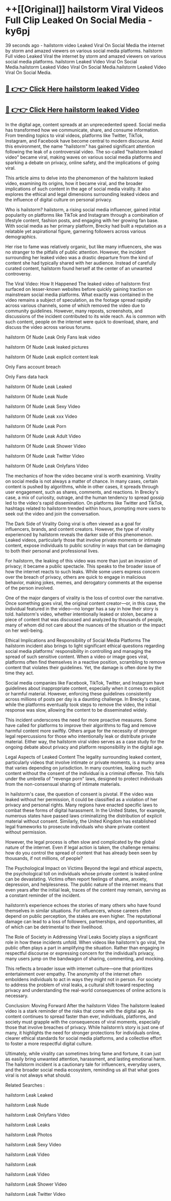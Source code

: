 # ++[[Original]] hailstorm Viral Videos Full Clip Leaked On Social Media - ky6pj<br>

39 seconds ago - hailstorm video Leaked Viral On Social Media the internet by storm and amazed viewers on various social media platforms.
hailstorm Full video Leaked Viral the internet by storm and amazed viewers on various social media platforms. hailstorm Leaked Video Viral On Social Media.hailstorm Leaked Video Viral On Social Media.hailstorm Leaked Video Viral On Social Media.<br>


## [🔴 👉👉 Click Here hailstorm leaked Video ](https://onlyclips.site?title=hailstorm&ref=git)

## [🔴 👉👉 Click Here hailstorm leaked Video ](https://onlyclips.site?title=hailstorm&ref=git)

In the digital age, content spreads at an unprecedented speed. Social media has transformed how we communicate, share, and consume information. From trending topics to viral videos, platforms like Twitter, TikTok, Instagram, and Facebook have become central to modern discourse. Amid this environment, the name "hailstorm" has gained significant attention following the leak of a controversial video. The so-called "hailstorm leaked video" became viral, making waves on various social media platforms and sparking a debate on privacy, online safety, and the implications of going viral.

This article aims to delve into the phenomenon of the hailstorm leaked video, examining its origins, how it became viral, and the broader implications of such content in the age of social media virality. It also explores the ethical and legal dimensions surrounding leaked videos and the influence of digital culture on personal privacy.

Who is hailstorm?
hailstorm, a rising social media influencer, gained initial popularity on platforms like TikTok and Instagram through a combination of lifestyle content, fashion posts, and engaging with her growing fan base. With social media as her primary platform, Brecky had built a reputation as a relatable yet aspirational figure, garnering followers across various demographics.

Her rise to fame was relatively organic, but like many influencers, she was no stranger to the pitfalls of public attention. However, the incident surrounding her leaked video was a drastic departure from the kind of content she had typically shared with her audience. Instead of carefully curated content, hailstorm found herself at the center of an unwanted controversy.

The Viral Video: How It Happened
The leaked video of hailstorm first surfaced on lesser-known websites before quickly gaining traction on mainstream social media platforms. What exactly was contained in the video remains a subject of speculation, as the footage spread rapidly across various channels, some of which removed the video due to community guidelines. However, many reposts, screenshots, and discussions of the incident contributed to its wide reach. As is common with such content, people on the internet were quick to download, share, and discuss the video across various forums.

hailstorm Of Nude Leak Only Fans leak video

hailstorm Of Nude Leak leaked pictures

hailstorm Of Nude Leak explicit content leak

Only Fans account breach

Only Fans data hack

hailstorm Of Nude Leak Leaked

hailstorm Of Nude Leak Nude

hailstorm Of Nude Leak Sexy Video

hailstorm Of Nude Leak xxx Video

hailstorm Of Nude Leak Porn

hailstorm Of Nude Leak Adult Video

hailstorm Of Nude Leak Shower Video

hailstorm Of Nude Leak Twitter Video

hailstorm Of Nude Leak Onlyfans Video

The mechanics of how the video became viral is worth examining. Virality on social media is not always a matter of chance. In many cases, certain content is pushed by algorithms, while in other cases, it spreads through user engagement, such as shares, comments, and reactions. In Brecky's case, a mix of curiosity, outrage, and the human tendency to spread gossip led to the video's rapid dissemination. On platforms like Twitter and TikTok, hashtags related to hailstorm trended within hours, prompting more users to seek out the video and join the conversation.

The Dark Side of Virality
Going viral is often viewed as a goal for influencers, brands, and content creators. However, the type of virality experienced by hailstorm reveals the darker side of this phenomenon. Leaked videos, particularly those that involve private moments or intimate content, expose individuals to public scrutiny in ways that can be damaging to both their personal and professional lives.

For hailstorm, the leaking of this video was more than just an invasion of privacy; it became a public spectacle. This speaks to the broader issue of how the internet reacts to such leaks. While some users express concern over the breach of privacy, others are quick to engage in malicious behavior, making jokes, memes, and derogatory comments at the expense of the person involved.

One of the major dangers of virality is the loss of control over the narrative. Once something goes viral, the original content creator—or, in this case, the individual featured in the video—no longer has a say in how their story is told. hailstorm's video, whether intentionally leaked or stolen, became a piece of content that was discussed and analyzed by thousands of people, many of whom did not care about the nuances of the situation or the impact on her well-being.

Ethical Implications and Responsibility of Social Media Platforms
The hailstorm incident also brings to light significant ethical questions regarding social media platforms' responsibility in controlling and managing the spread of such sensitive content. When a video or image goes viral, platforms often find themselves in a reactive position, scrambling to remove content that violates their guidelines. Yet, the damage is often done by the time they act.

Social media companies like Facebook, TikTok, Twitter, and Instagram have guidelines about inappropriate content, especially when it comes to explicit or harmful material. However, enforcing these guidelines consistently across millions of posts per day is a daunting challenge. In Brecky's case, while the platforms eventually took steps to remove the video, the initial response was slow, allowing the content to be disseminated widely.

This incident underscores the need for more proactive measures. Some have called for platforms to improve their algorithms to flag and remove harmful content more swiftly. Others argue for the necessity of stronger legal repercussions for those who intentionally leak or distribute private material. Either way, the hailstorm viral video serves as a case study for the ongoing debate about privacy and platform responsibility in the digital age.

Legal Aspects of Leaked Content
The legality surrounding leaked content, particularly videos that involve intimate or private moments, is a murky area that varies depending on jurisdiction. In many countries, leaking such content without the consent of the individual is a criminal offense. This falls under the umbrella of "revenge porn" laws, designed to protect individuals from the non-consensual sharing of intimate materials.

In hailstorm's case, the question of consent is pivotal. If the video was leaked without her permission, it could be classified as a violation of her privacy and personal rights. Many regions have enacted specific laws to combat these forms of digital harassment. In the United States, for example, numerous states have passed laws criminalizing the distribution of explicit material without consent. Similarly, the United Kingdom has established legal frameworks to prosecute individuals who share private content without permission.

However, the legal process is often slow and complicated by the global nature of the internet. Even if legal action is taken, the challenge remains: how do you control the spread of content that has already been seen by thousands, if not millions, of people?

The Psychological Impact on Victims
Beyond the legal and ethical aspects, the psychological toll on individuals whose private content is leaked online can be devastating. Victims often report feelings of shame, anxiety, depression, and helplessness. The public nature of the internet means that even years after the initial leak, traces of the content may remain, serving as a constant reminder of the incident.

hailstorm’s experience echoes the stories of many others who have found themselves in similar situations. For influencers, whose careers often depend on public perception, the stakes are even higher. The reputational damage can lead to a loss of followers, partnerships, and opportunities, all of which can be detrimental to their livelihood.

The Role of Society in Addressing Viral Leaks
Society plays a significant role in how these incidents unfold. When videos like hailstorm's go viral, the public often plays a part in amplifying the situation. Rather than engaging in respectful discourse or expressing concern for the individual’s privacy, many users jump on the bandwagon of sharing, commenting, and mocking.

This reflects a broader issue with internet culture—one that prioritizes entertainment over empathy. The anonymity of the internet often emboldens individuals to act in ways they might not in person. For society to address the problem of viral leaks, a cultural shift toward respecting privacy and understanding the real-world consequences of online actions is necessary.

Conclusion: Moving Forward After the hailstorm Video
The hailstorm leaked video is a stark reminder of the risks that come with the digital age. As content continues to spread faster than ever, individuals, platforms, and society must grapple with the consequences of viral moments, especially those that involve breaches of privacy. While hailstorm’s story is just one of many, it highlights the need for stronger protections for individuals online, clearer ethical standards for social media platforms, and a collective effort to foster a more respectful digital culture.

Ultimately, while virality can sometimes bring fame and fortune, it can just as easily bring unwanted attention, harassment, and lasting emotional harm. The hailstorm incident is a cautionary tale for influencers, everyday users, and the broader social media ecosystem, reminding us all that what goes viral is not always what should.

Related Searches :

hailstorm Leak Leaked

hailstorm Leak Nude

hailstorm Leak Onlyfans Video

hailstorm Leak Leaks

hailstorm Leak Photos

hailstorm Leak Sexy Video

hailstorm Leak Video

hailstorm Leak

hailstorm Leak Video

hailstorm Leak Shower Video

hailstorm Leak Twitter Video


